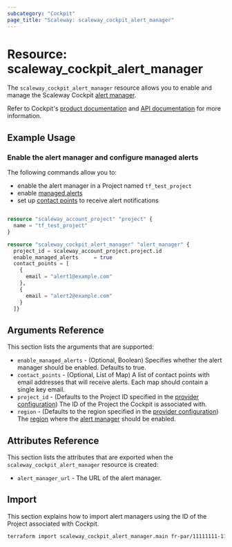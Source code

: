 ```yaml
---
subcategory: "Cockpit"
page_title: "Scaleway: scaleway_cockpit_alert_manager"
---
```


# Resource: scaleway_cockpit_alert_manager

The `scaleway_cockpit_alert_manager` resource allows you to enable and manage the Scaleway Cockpit [alert manager](https://www.scaleway.com/en/docs/observability/cockpit/concepts/#alert-manager).

Refer to Cockpit's [product documentation](https://www.scaleway.com/en/docs/observability/cockpit/concepts/) and [API documentation](https://www.scaleway.com/en/developers/api/cockpit/regional-api) for more information.


## Example Usage

### Enable the alert manager and configure managed alerts

The following commands allow you to:

- enable the alert manager in a Project named `tf_test_project`
- enable [managed alerts](https://www.scaleway.com/en/docs/observability/cockpit/concepts/#managed-alerts)
- set up [contact points](https://www.scaleway.com/en/docs/observability/cockpit/concepts/#contact-points) to receive alert notifications

```terraform

resource "scaleway_account_project" "project" {
  name = "tf_test_project"
}

resource "scaleway_cockpit_alert_manager" "alert_manager" {
  project_id = scaleway_account_project.project.id
  enable_managed_alerts     = true
  contact_points = [
    {
      email = "alert1@example.com"
    },
    {
      email = "alert2@example.com"
    }
  ]}
```


## Arguments Reference

This section lists the arguments that are supported:

- `enable_managed_alerts` - (Optional, Boolean) Specifies whether the alert manager should be enabled. Defaults to true.
- `contact_points` - (Optional, List of Map) A list of contact points with email addresses that will receive alerts. Each map should contain a single key email.
- `project_id` - (Defaults to the Project ID specified in the [provider configuration](../index.md#project_id)) The ID of the Project the Cockpit is associated with.
- `region` - (Defaults to the region specified in the [provider configuration](../index.md#arguments-reference)) The [region](../guides/regions_and_zones.md#regions) where the [alert manager](https://www.scaleway.com/en/docs/observability/cockpit/concepts/#alert-manager) should be enabled.

## Attributes Reference

This section lists the attributes that are exported when the `scaleway_cockpit_alert_manager` resource is created:

- `alert_manager_url` - The URL of the alert manager.


## Import

This section explains how to import alert managers using the ID of the Project associated with Cockpit.

```bash
terraform import scaleway_cockpit_alert_manager.main fr-par/11111111-1111-1111-1111-111111111111
```
